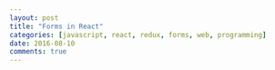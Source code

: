 ```yaml
---
layout: post
title: "Forms in React"
categories: [javascript, react, redux, forms, web, programming]
date: 2016-08-10
comments: true
---
```

